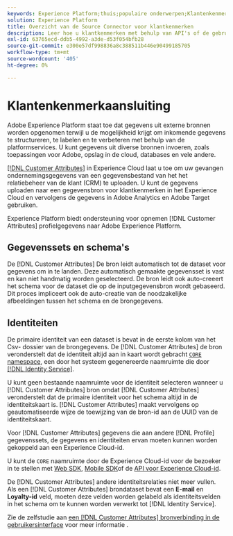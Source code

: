 ```yaml
---
keywords: Experience Platform;thuis;populaire onderwerpen;Klantenkenmerk-aansluiting
solution: Experience Platform
title: Overzicht van de Source Connector voor klantkenmerken
description: Leer hoe u klantkenmerken met behulp van API's of de gebruikersinterface kunt verbinden met Adobe Experience Platform
exl-id: 63765ecd-ddb5-4992-a3de-d53f054bfb28
source-git-commit: e300e57df998836a8c388511b446e90499185705
workflow-type: tm+mt
source-wordcount: '405'
ht-degree: 0%

---
```


# Klantenkenmerkaansluiting

Adobe Experience Platform staat toe dat gegevens uit externe bronnen worden opgenomen terwijl u de mogelijkheid krijgt om inkomende gegevens te structureren, te labelen en te verbeteren met behulp van de platformservices. U kunt gegevens uit diverse bronnen invoeren, zoals toepassingen voor Adobe, opslag in de cloud, databases en vele andere.

[[!DNL Customer Attributes]](https://experienceleague.adobe.com/docs/core-services/interface/services/customer-attributes/attributes.html) in Experience Cloud laat u toe om uw gevangen ondernemingsgegevens van een gegevensbestand van het het relatiebeheer van de klant (CRM) te uploaden. U kunt de gegevens uploaden naar een gegevensbron voor klantkenmerken in het Experience Cloud en vervolgens de gegevens in Adobe Analytics en Adobe Target gebruiken.

Experience Platform biedt ondersteuning voor opnemen [!DNL Customer Attributes] profielgegevens naar Adobe Experience Platform.

## Gegevenssets en schema&#39;s

De [!DNL Customer Attributes] De bron leidt automatisch tot de dataset voor gegevens om in te landen. Deze automatisch gemaakte gegevensset is vast en kan niet handmatig worden geselecteerd. De bron leidt ook auto-creeert het schema voor de dataset die op de inputgegevensbron wordt gebaseerd. Dit proces impliceert ook de auto-creatie van de noodzakelijke afbeeldingen tussen het schema en de brongegevens.

## Identiteiten

De primaire identiteit van een dataset is bevat in de eerste kolom van het Csv- dossier van de brongegevens. De [!DNL Customer Attributes] de bron veronderstelt dat de identiteit altijd aan in kaart wordt gebracht [`CORE` namespace](../../../identity-service/namespaces.md), een door het systeem gegenereerde naamruimte die door [[!DNL Identity Service]](../../../identity-service/home.md).

U kunt geen bestaande naamruimte voor de identiteit selecteren wanneer u [!DNL Customer Attributes] bron omdat [!DNL Customer Attributes] veronderstelt dat de primaire identiteit voor het schema altijd in de identiteitskaart is. [!DNL Customer Attributes] maakt vervolgens op geautomatiseerde wijze de toewijzing van de bron-id aan de UUID van de identiteitskaart.

Voor [!DNL Customer Attributes] gegevens die aan andere [!DNL Profile] gegevenssets, de gegevens en identiteiten ervan moeten kunnen worden gekoppeld aan een Experience Cloud-id.

U kunt de `CORE` naamruimte door de Experience Cloud-id voor de bezoeker in te stellen met [Web SDK](https://experienceleague.adobe.com/docs/experience-platform/edge/identity/overview.html), [Mobile SDK](https://developer.adobe.com/client-sdks/documentation/mobile-core/identity/)of de [API voor Experience Cloud-id](https://experienceleague.adobe.com/docs/id-service/using/intro/overview.html).

De [!DNL Customer Attributes] andere identiteitsrelaties niet meer vullen. Als een [!DNL Customer Attributes] brondataset bevat een **E-mail** en **Loyalty-id** veld, moeten deze velden worden gelabeld als identiteitsvelden in het schema om te kunnen worden verwerkt tot [!DNL Identity Service].

Zie de zelfstudie aan [een [!DNL Customer Attributes] bronverbinding in de gebruikersinterface](../../tutorials/ui/create/adobe-applications/customer-attributes.md) voor meer informatie .
